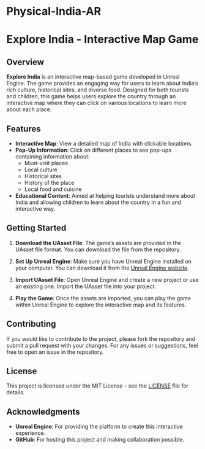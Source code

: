 # Physical-India-AR

# Explore India - Interactive Map Game

## Overview

**Explore India** is an interactive map-based game developed in Unreal Engine. The game provides an engaging way for users to learn about India’s rich culture, historical sites, and diverse food. Designed for both tourists and children, this game helps users explore the country through an interactive map where they can click on various locations to learn more about each place.

## Features

- **Interactive Map**: View a detailed map of India with clickable locations.
- **Pop-Up Information**: Click on different places to see pop-ups containing information about:
  - Must-visit places
  - Local culture
  - Historical sites
  - History of the place
  - Local food and cuisine
- **Educational Content**: Aimed at helping tourists understand more about India and allowing children to learn about the country in a fun and interactive way.

## Getting Started

1. **Download the UAsset File**: The game’s assets are provided in the UAsset file format. You can download the file from the repository.

2. **Set Up Unreal Engine**: Make sure you have Unreal Engine installed on your computer. You can download it from the [Unreal Engine website](https://www.unrealengine.com/).

3. **Import UAsset File**: Open Unreal Engine and create a new project or use an existing one. Import the UAsset file into your project.

4. **Play the Game**: Once the assets are imported, you can play the game within Unreal Engine to explore the interactive map and its features.

## Contributing

If you would like to contribute to the project, please fork the repository and submit a pull request with your changes. For any issues or suggestions, feel free to open an issue in the repository.

## License

This project is licensed under the MIT License - see the [LICENSE](LICENSE) file for details.

## Acknowledgments

- **Unreal Engine**: For providing the platform to create this interactive experience.
- **GitHub**: For hosting this project and making collaboration possible.


